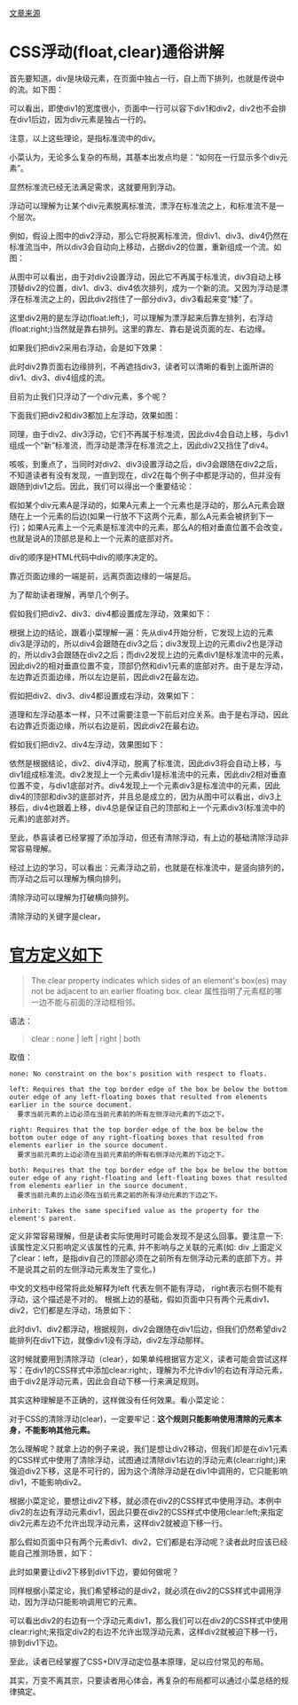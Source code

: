 [文章来源](http://www.cnblogs.com/iyangyuan/archive/2013/03/27/2983813.html)

# CSS浮动(float,clear)通俗讲解



首先要知道，div是块级元素，在页面中独占一行，自上而下排列，也就是传说中的流。如下图：

 

 

 

可以看出，即使div1的宽度很小，页面中一行可以容下div1和div2，div2也不会排在div1后边，因为div元素是独占一行的。

注意，以上这些理论，是指标准流中的div。

小菜认为，无论多么复杂的布局，其基本出发点均是：“如何在一行显示多个div元素”。

显然标准流已经无法满足需求，这就要用到浮动。      

浮动可以理解为让某个div元素脱离标准流，漂浮在标准流之上，和标准流不是一个层次。

例如，假设上图中的div2浮动，那么它将脱离标准流，但div1、div3、div4仍然在标准流当中，所以div3会自动向上移动，占据div2的位置，重新组成一个流。如图：





从图中可以看出，由于对div2设置浮动，因此它不再属于标准流，div3自动上移顶替div2的位置，div1、div3、div4依次排列，成为一个新的流。又因为浮动是漂浮在标准流之上的，因此div2挡住了一部分div3，div3看起来变“矮”了。

这里div2用的是左浮动(float:left;)，可以理解为漂浮起来后靠左排列，右浮动(float:right;)当然就是靠右排列。这里的靠左、靠右是说页面的左、右边缘。

如果我们把div2采用右浮动，会是如下效果：





此时div2靠页面右边缘排列，不再遮挡div3，读者可以清晰的看到上面所讲的div1、div3、div4组成的流。

目前为止我们只浮动了一个div元素，多个呢？

下面我们把div2和div3都加上左浮动，效果如图：





同理，由于div2、div3浮动，它们不再属于标准流，因此div4会自动上移，与div1组成一个“新”标准流，而浮动是漂浮在标准流之上，因此div2又挡住了div4。

咳咳，到重点了，当同时对div2、div3设置浮动之后，div3会跟随在div2之后，不知道读者有没有发现，一直到现在，div2在每个例子中都是浮动的，但并没有跟随到div1之后。因此，我们可以得出一个重要结论：

假如某个div元素A是浮动的，如果A元素上一个元素也是浮动的，那么A元素会跟随在上一个元素的后边(如果一行放不下这两个元素，那么A元素会被挤到下一行)；如果A元素上一个元素是标准流中的元素，那么A的相对垂直位置不会改变，也就是说A的顶部总是和上一个元素的底部对齐。

div的顺序是HTML代码中div的顺序决定的。

靠近页面边缘的一端是前，远离页面边缘的一端是后。





为了帮助读者理解，再举几个例子。

假如我们把div2、div3、div4都设置成左浮动，效果如下：







根据上边的结论，跟着小菜理解一遍：先从div4开始分析，它发现上边的元素div3是浮动的，所以div4会跟随在div3之后；div3发现上边的元素div2也是浮动的，所以div3会跟随在div2之后；而div2发现上边的元素div1是标准流中的元素，因此div2的相对垂直位置不变，顶部仍然和div1元素的底部对齐。由于是左浮动，左边靠近页面边缘，所以左边是前，因此div2在最左边。

假如把div2、div3、div4都设置成右浮动，效果如下：





道理和左浮动基本一样，只不过需要注意一下前后对应关系。由于是右浮动，因此右边靠近页面边缘，所以右边是前，因此div2在最右边。

假如我们把div2、div4左浮动，效果图如下：



依然是根据结论，div2、div4浮动，脱离了标准流，因此div3将会自动上移，与div1组成标准流。div2发现上一个元素div1是标准流中的元素，因此div2相对垂直位置不变，与div1底部对齐。div4发现上一个元素div3是标准流中的元素，因此div4的顶部和div3的底部对齐，并且总是成立的，因为从图中可以看出，div3上移后，div4也跟着上移，div4总是保证自己的顶部和上一个元素div3(标准流中的元素)的底部对齐。

至此，恭喜读者已经掌握了添加浮动，但还有清除浮动，有上边的基础清除浮动非常容易理解。

经过上边的学习，可以看出：元素浮动之前，也就是在标准流中，是竖向排列的，而浮动之后可以理解为横向排列。

清除浮动可以理解为打破横向排列。

清除浮动的关键字是clear，

# [官方定义如下](https://www.w3.org/wiki/CSS/Properties/clear)

> The clear property indicates which sides of an element's box(es) may not be adjacent to an earlier floating box.
> clear 属性指明了元素框的哪一边不能与前面的浮动框相邻。

语法：

> clear : none | left | right | both

取值：
````
none: No constraint on the box's position with respect to floats.

left: Requires that the top border edge of the box be below the bottom outer edge of any left-floating boxes that resulted from elements earlier in the source document.
  要求当前元素的上边必须在当前元素前的所有左侧浮动元素的下边之下。

right: Requires that the top border edge of the box be below the bottom outer edge of any right-floating boxes that resulted from elements earlier in the source document.
  要求当前元素的上边必须在当前元素前的所有右侧浮动元素的下边之下。

both: Requires that the top border edge of the box be below the bottom outer edge of any right-floating and left-floating boxes that resulted from elements earlier in the source document.
  要求当前元素的上边必须在当前元素之前的所有浮动元素的下边之下。
  
inherit: Takes the same specified value as the property for the element's parent.
````


定义非常容易理解，但是读者实际使用时可能会发现不是这么回事。要注意一下:该属性定义只影响定义该属性的元素, 并不影响与之关联的元素(如: div 上面定义了clear：left，是指div自己的顶部必须在之前所有左侧浮动元素的底部下方。并不是说其之前的左侧浮动元素发生了变化。)

中文的文档中经常将此处解释为left 代表左侧不能有浮动， right表示右侧不能有浮动，这个描述是不对的。
根据上边的基础，假如页面中只有两个元素div1、div2，它们都是左浮动，场景如下：



此时div1、div2都浮动，根据规则，div2会跟随在div1后边，但我们仍然希望div2能排列在div1下边，就像div1没有浮动，div2左浮动那样。

这时候就要用到清除浮动（clear），如果单纯根据官方定义，读者可能会尝试这样写：在div1的CSS样式中添加clear:right;，理解为不允许div1的右边有浮动元素，由于div2是浮动元素，因此会自动下移一行来满足规则。

其实这种理解是不正确的，这样做没有任何效果。看小菜定论：

对于CSS的清除浮动(clear)，一定要牢记：**这个规则只能影响使用清除的元素本身，不能影响其他元素。**

怎么理解呢？就拿上边的例子来说，我们是想让div2移动，但我们却是在div1元素的CSS样式中使用了清除浮动，试图通过清除div1右边的浮动元素(clear:right;)来强迫div2下移，这是不可行的，因为这个清除浮动是在div1中调用的，它只能影响div1，不能影响div2。

根据小菜定论，要想让div2下移，就必须在div2的CSS样式中使用浮动。本例中div2的左边有浮动元素div1，因此只要在div2的CSS样式中使用clear:left;来指定div2元素左边不允许出现浮动元素，这样div2就被迫下移一行。



那么假如页面中只有两个元素div1、div2，它们都是右浮动呢？读者此时应该已经能自己推测场景，如下：



此时如果要让div2下移到div1下边，要如何做呢？

同样根据小菜定论，我们希望移动的是div2，就必须在div2的CSS样式中调用浮动，因为浮动只能影响调用它的元素。

可以看出div2的右边有一个浮动元素div1，那么我们可以在div2的CSS样式中使用clear:right;来指定div2的右边不允许出现浮动元素，这样div2就被迫下移一行，排到div1下边。





至此，读者已经掌握了CSS+DIV浮动定位基本原理，足以应付常见的布局。

其实，万变不离其宗，只要读者用心体会，再复杂的布局都可以通过小菜总结的规律搞定。
